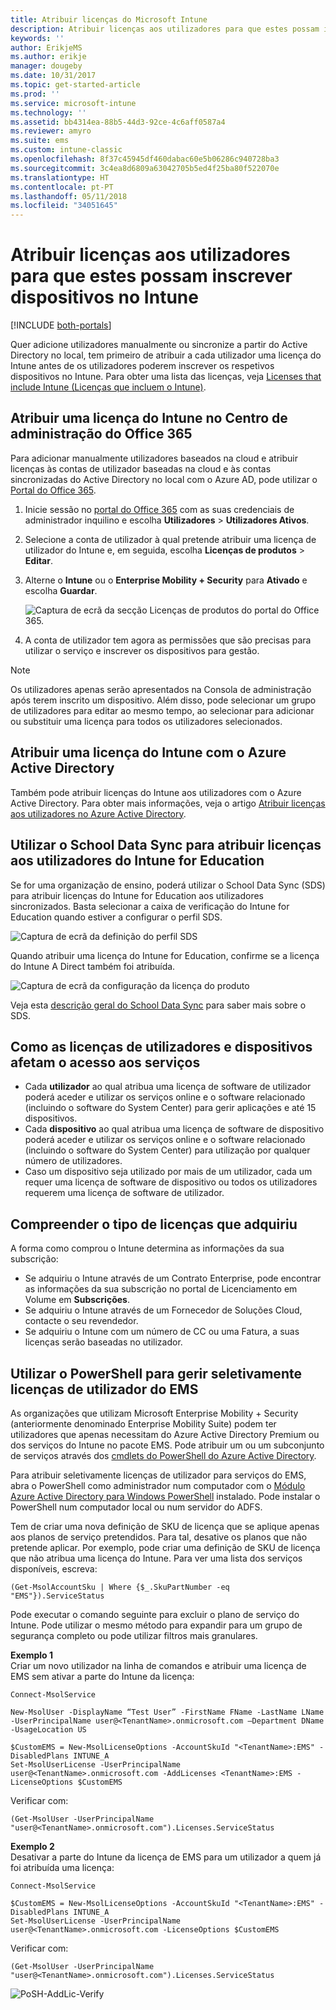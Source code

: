 ```yaml
---
title: Atribuir licenças do Microsoft Intune
description: Atribuir licenças aos utilizadores para que estes possam inscrever-se no Intune
keywords: ''
author: ErikjeMS
ms.author: erikje
manager: dougeby
ms.date: 10/31/2017
ms.topic: get-started-article
ms.prod: ''
ms.service: microsoft-intune
ms.technology: ''
ms.assetid: bb4314ea-88b5-44d3-92ce-4c6aff0587a4
ms.reviewer: amyro
ms.suite: ems
ms.custom: intune-classic
ms.openlocfilehash: 8f37c45945df460dabac60e5b06286c940728ba3
ms.sourcegitcommit: 3c4ea8d6809a63042705b5ed4f25ba80f522070e
ms.translationtype: HT
ms.contentlocale: pt-PT
ms.lasthandoff: 05/11/2018
ms.locfileid: "34051645"
---
```

# <a name="assign-licenses-to-users-so-they-can-enroll-devices-in-intune"></a>Atribuir licenças aos utilizadores para que estes possam inscrever dispositivos no Intune

[!INCLUDE [both-portals](./includes/note-for-both-portals.md)]

Quer adicione utilizadores manualmente ou sincronize a partir do Active Directory no local, tem primeiro de atribuir a cada utilizador uma licença do Intune antes de os utilizadores poderem inscrever os respetivos dispositivos no Intune. Para obter uma lista das licenças, veja [Licenses that include Intune (Licenças que incluem o Intune)](licenses.md).

## <a name="assign-an-intune-license-in-the-office-365-admin-center"></a>Atribuir uma licença do Intune no Centro de administração do Office 365

Para adicionar manualmente utilizadores baseados na cloud e atribuir licenças às contas de utilizador baseadas na cloud e às contas sincronizadas do Active Directory no local com o Azure AD, pode utilizar o [Portal do Office 365](http://go.microsoft.com/fwlink/p/?LinkId=698854).

1. Inicie sessão no [portal do Office 365](http://go.microsoft.com/fwlink/p/?LinkId=698854) com as suas credenciais de administrador inquilino e escolha **Utilizadores** > **Utilizadores Ativos**.

2. Selecione a conta de utilizador à qual pretende atribuir uma licença de utilizador do Intune e, em seguida, escolha **Licenças de produtos** > **Editar**.

3. Alterne o **Intune** ou o **Enterprise Mobility + Security** para **Ativado** e escolha **Guardar**.

   ![Captura de ecrã da secção Licenças de produtos do portal do Office 365.](./media/office-assign-license.png)

4. A conta de utilizador tem agora as permissões que são precisas para utilizar o serviço e inscrever os dispositivos para gestão.

> [!NOTE]
> Os utilizadores apenas serão apresentados na Consola de administração após terem inscrito um dispositivo. Além disso, pode selecionar um grupo de utilizadores para editar ao mesmo tempo, ao selecionar para adicionar ou substituir uma licença para todos os utilizadores selecionados.

## <a name="assign-an-intune-license-by-using-azure-active-directory"></a>Atribuir uma licença do Intune com o Azure Active Directory

Também pode atribuir licenças do Intune aos utilizadores com o Azure Active Directory. Para obter mais informações, veja o artigo [Atribuir licenças aos utilizadores no Azure Active Directory](https://docs.microsoft.com/en-us/azure/active-directory/active-directory-licensing-group-assignment-azure-portal). 

## <a name="use-school-data-sync-to-assign-licenses-to-users-in-intune-for-education"></a>Utilizar o School Data Sync para atribuir licenças aos utilizadores do Intune for Education
Se for uma organização de ensino, poderá utilizar o School Data Sync (SDS) para atribuir licenças do Intune for Education aos utilizadores sincronizados. Basta selecionar a caixa de verificação do Intune for Education quando estiver a configurar o perfil SDS.  

![Captura de ecrã da definição do perfil SDS](./media/i4e-sds-profile-setup-setting.png)

Quando atribuir uma licença do Intune for Education, confirme se a licença do Intune A Direct também foi atribuída.

![Captura de ecrã da configuração da licença do produto](./media/i4e-set-licenses.png)

Veja esta [descrição geral do School Data Sync](https://support.office.com/article/Overview-of-School-Data-Sync-and-Classroom-f3d1147b-4ade-4905-8518-508e729f2e91) para saber mais sobre o SDS.

## <a name="how-user-and-device-licenses-affect-access-to-services"></a>Como as licenças de utilizadores e dispositivos afetam o acesso aos serviços
* Cada **utilizador** ao qual atribua uma licença de software de utilizador poderá aceder e utilizar os serviços online e o software relacionado (incluindo o software do System Center) para gerir aplicações e até 15 dispositivos.
* Cada **dispositivo** ao qual atribua uma licença de software de dispositivo poderá aceder e utilizar os serviços online e o software relacionado (incluindo o software do System Center) para utilização por qualquer número de utilizadores.
* Caso um dispositivo seja utilizado por mais de um utilizador, cada um requer uma licença de software de dispositivo ou todos os utilizadores requerem uma licença de software de utilizador.

## <a name="understanding-the-type-of-licenses-you-have-purchased"></a>Compreender o tipo de licenças que adquiriu

A forma como comprou o Intune determina as informações da sua subscrição:

- Se adquiriu o Intune através de um Contrato Enterprise, pode encontrar as informações da sua subscrição no portal de Licenciamento em Volume em **Subscrições**.
- Se adquiriu o Intune através de um Fornecedor de Soluções Cloud, contacte o seu revendedor.
- Se adquiriu o Intune com um número de CC ou uma Fatura, a suas licenças serão baseadas no utilizador.




## <a name="use-powershell-to-selectively-manage-ems-user-licenses"></a>Utilizar o PowerShell para gerir seletivamente licenças de utilizador do EMS
As organizações que utilizam Microsoft Enterprise Mobility + Security (anteriormente denominado Enterprise Mobility Suite) podem ter utilizadores que apenas necessitam do Azure Active Directory Premium ou dos serviços do Intune no pacote EMS. Pode atribuir um ou um subconjunto de serviços através dos [cmdlets do PowerShell do Azure Active Directory](https://msdn.microsoft.com/library/jj151815.aspx).

Para atribuir seletivamente licenças de utilizador para serviços do EMS, abra o PowerShell como administrador num computador com o [Módulo Azure Active Directory para Windows PowerShell](https://msdn.microsoft.com/library/jj151815.aspx#bkmk_installmodule) instalado. Pode instalar o PowerShell num computador local ou num servidor do ADFS.

Tem de criar uma nova definição de SKU de licença que se aplique apenas aos planos de serviço pretendidos. Para tal, desative os planos que não pretende aplicar. Por exemplo, pode criar uma definição de SKU de licença que não atribua uma licença do Intune. Para ver uma lista dos serviços disponíveis, escreva:

    (Get-MsolAccountSku | Where {$_.SkuPartNumber -eq "EMS"}).ServiceStatus

Pode executar o comando seguinte para excluir o plano de serviço do Intune. Pode utilizar o mesmo método para expandir para um grupo de segurança completo ou pode utilizar filtros mais granulares.

**Exemplo 1**<br>
Criar um novo utilizador na linha de comandos e atribuir uma licença de EMS sem ativar a parte do Intune da licença:

    Connect-MsolService

    New-MsolUser -DisplayName “Test User” -FirstName FName -LastName LName -UserPrincipalName user@<TenantName>.onmicrosoft.com –Department DName -UsageLocation US

    $CustomEMS = New-MsolLicenseOptions -AccountSkuId "<TenantName>:EMS" -DisabledPlans INTUNE_A
    Set-MsolUserLicense -UserPrincipalName user@<TenantName>.onmicrosoft.com -AddLicenses <TenantName>:EMS -LicenseOptions $CustomEMS


Verificar com:

    (Get-MsolUser -UserPrincipalName "user@<TenantName>.onmicrosoft.com").Licenses.ServiceStatus

**Exemplo 2**<br>
Desativar a parte do Intune da licença de EMS para um utilizador a quem já foi atribuída uma licença:

    Connect-MsolService

    $CustomEMS = New-MsolLicenseOptions -AccountSkuId "<TenantName>:EMS" -DisabledPlans INTUNE_A
    Set-MsolUserLicense -UserPrincipalName user@<TenantName>.onmicrosoft.com -LicenseOptions $CustomEMS

Verificar com:

    (Get-MsolUser -UserPrincipalName "user@<TenantName>.onmicrosoft.com").Licenses.ServiceStatus

![PoSH-AddLic-Verify](./media/posh-addlic-verify.png)
